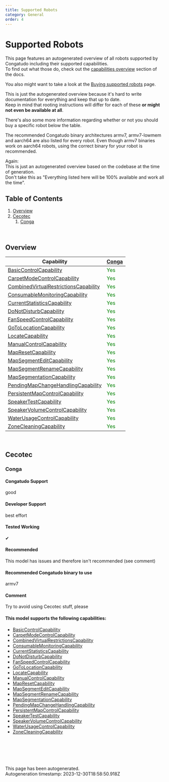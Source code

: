 ```yaml
---
title: Supported Robots
category: General
order: 4
---
```


# Supported Robots

This page features an autogenerated overview of all robots supported by Congatudo including their supported capabilities.<br/>
To find out what those do, check out the [capabilities overview](https://congatudo.cloud/pages/usage/capabilities-overview.html) section of the docs.

You also might want to take a look at the [Buying supported robots](https://congatudo.cloud/pages/general/buying-supported-robots.html) page.

This is just the autogenerated overview because it's hard to write documentation for everything and keep that up to date. <br/>
Keep in mind that rooting instructions will differ for each of these **or might not even be available at all**.

There's also some more information regarding whether or not you should buy a specific robot below the table.

The recommended Congatudo binary architectures armv7, armv7-lowmem and aarch64 are also listed for every robot. Even though
armv7 binaries work on aarch64 robots, using the correct binary for your robot is recommended.

Again:<br/>
This is just an autogenerated overview based on the codebase at the time of generation.<br/>
Don't take this as "Everything listed here will be 100% available and work all the time".<br/>


## Table of Contents
1. [Overview](#Overview)
2. [Cecotec](#cecotec)
    1. [Conga](#cecotec_conga)

<br/>

## Overview<a id='Overview'></a>

Capability | <a href='#cecotec_conga'>Conga</a>
---- | ----
[BasicControlCapability](https://congatudo.cloud/pages/usage/capabilities-overview.html#BasicControlCapability) | <span style="color:green;">Yes</span>
[CarpetModeControlCapability](https://congatudo.cloud/pages/usage/capabilities-overview.html#CarpetModeControlCapability) | <span style="color:green;">Yes</span>
[CombinedVirtualRestrictionsCapability](https://congatudo.cloud/pages/usage/capabilities-overview.html#CombinedVirtualRestrictionsCapability) | <span style="color:green;">Yes</span>
[ConsumableMonitoringCapability](https://congatudo.cloud/pages/usage/capabilities-overview.html#ConsumableMonitoringCapability) | <span style="color:green;">Yes</span>
[CurrentStatisticsCapability](https://congatudo.cloud/pages/usage/capabilities-overview.html#CurrentStatisticsCapability) | <span style="color:green;">Yes</span>
[DoNotDisturbCapability](https://congatudo.cloud/pages/usage/capabilities-overview.html#DoNotDisturbCapability) | <span style="color:green;">Yes</span>
[FanSpeedControlCapability](https://congatudo.cloud/pages/usage/capabilities-overview.html#FanSpeedControlCapability) | <span style="color:green;">Yes</span>
[GoToLocationCapability](https://congatudo.cloud/pages/usage/capabilities-overview.html#GoToLocationCapability) | <span style="color:green;">Yes</span>
[LocateCapability](https://congatudo.cloud/pages/usage/capabilities-overview.html#LocateCapability) | <span style="color:green;">Yes</span>
[ManualControlCapability](https://congatudo.cloud/pages/usage/capabilities-overview.html#ManualControlCapability) | <span style="color:green;">Yes</span>
[MapResetCapability](https://congatudo.cloud/pages/usage/capabilities-overview.html#MapResetCapability) | <span style="color:green;">Yes</span>
[MapSegmentEditCapability](https://congatudo.cloud/pages/usage/capabilities-overview.html#MapSegmentEditCapability) | <span style="color:green;">Yes</span>
[MapSegmentRenameCapability](https://congatudo.cloud/pages/usage/capabilities-overview.html#MapSegmentRenameCapability) | <span style="color:green;">Yes</span>
[MapSegmentationCapability](https://congatudo.cloud/pages/usage/capabilities-overview.html#MapSegmentationCapability) | <span style="color:green;">Yes</span>
[PendingMapChangeHandlingCapability](https://congatudo.cloud/pages/usage/capabilities-overview.html#PendingMapChangeHandlingCapability) | <span style="color:green;">Yes</span>
[PersistentMapControlCapability](https://congatudo.cloud/pages/usage/capabilities-overview.html#PersistentMapControlCapability) | <span style="color:green;">Yes</span>
[SpeakerTestCapability](https://congatudo.cloud/pages/usage/capabilities-overview.html#SpeakerTestCapability) | <span style="color:green;">Yes</span>
[SpeakerVolumeControlCapability](https://congatudo.cloud/pages/usage/capabilities-overview.html#SpeakerVolumeControlCapability) | <span style="color:green;">Yes</span>
[WaterUsageControlCapability](https://congatudo.cloud/pages/usage/capabilities-overview.html#WaterUsageControlCapability) | <span style="color:green;">Yes</span>
[ZoneCleaningCapability](https://congatudo.cloud/pages/usage/capabilities-overview.html#ZoneCleaningCapability) | <span style="color:green;">Yes</span>


<br/>

## Cecotec<a id="cecotec"></a>

### Conga<a id="cecotec_conga"></a>

#### Congatudo Support

good



#### Developer Support

best effort



#### Tested Working

✔



#### Recommended

This model has issues and therefore isn't recommended (see comment)



#### Recommended Congatudo binary to use

armv7



#### Comment

Try to avoid using Cecotec stuff, please



#### This model supports the following capabilities:
  - [BasicControlCapability](https://congatudo.cloud/pages/usage/capabilities-overview.html#BasicControlCapability)
  - [CarpetModeControlCapability](https://congatudo.cloud/pages/usage/capabilities-overview.html#CarpetModeControlCapability)
  - [CombinedVirtualRestrictionsCapability](https://congatudo.cloud/pages/usage/capabilities-overview.html#CombinedVirtualRestrictionsCapability)
  - [ConsumableMonitoringCapability](https://congatudo.cloud/pages/usage/capabilities-overview.html#ConsumableMonitoringCapability)
  - [CurrentStatisticsCapability](https://congatudo.cloud/pages/usage/capabilities-overview.html#CurrentStatisticsCapability)
  - [DoNotDisturbCapability](https://congatudo.cloud/pages/usage/capabilities-overview.html#DoNotDisturbCapability)
  - [FanSpeedControlCapability](https://congatudo.cloud/pages/usage/capabilities-overview.html#FanSpeedControlCapability)
  - [GoToLocationCapability](https://congatudo.cloud/pages/usage/capabilities-overview.html#GoToLocationCapability)
  - [LocateCapability](https://congatudo.cloud/pages/usage/capabilities-overview.html#LocateCapability)
  - [ManualControlCapability](https://congatudo.cloud/pages/usage/capabilities-overview.html#ManualControlCapability)
  - [MapResetCapability](https://congatudo.cloud/pages/usage/capabilities-overview.html#MapResetCapability)
  - [MapSegmentEditCapability](https://congatudo.cloud/pages/usage/capabilities-overview.html#MapSegmentEditCapability)
  - [MapSegmentRenameCapability](https://congatudo.cloud/pages/usage/capabilities-overview.html#MapSegmentRenameCapability)
  - [MapSegmentationCapability](https://congatudo.cloud/pages/usage/capabilities-overview.html#MapSegmentationCapability)
  - [PendingMapChangeHandlingCapability](https://congatudo.cloud/pages/usage/capabilities-overview.html#PendingMapChangeHandlingCapability)
  - [PersistentMapControlCapability](https://congatudo.cloud/pages/usage/capabilities-overview.html#PersistentMapControlCapability)
  - [SpeakerTestCapability](https://congatudo.cloud/pages/usage/capabilities-overview.html#SpeakerTestCapability)
  - [SpeakerVolumeControlCapability](https://congatudo.cloud/pages/usage/capabilities-overview.html#SpeakerVolumeControlCapability)
  - [WaterUsageControlCapability](https://congatudo.cloud/pages/usage/capabilities-overview.html#WaterUsageControlCapability)
  - [ZoneCleaningCapability](https://congatudo.cloud/pages/usage/capabilities-overview.html#ZoneCleaningCapability)


<br/><br/><br/><br/><br/>
This page has been autogenerated.<br/>
Autogeneration timestamp: 2023-12-30T18:58:50.918Z
